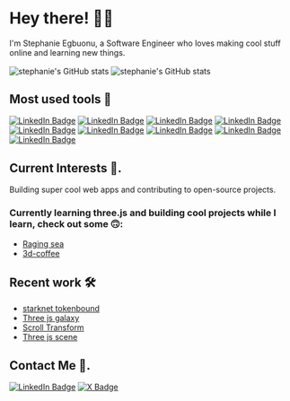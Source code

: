 # Hey there! 👋🏾

I'm Stephanie Egbuonu, a Software Engineer who loves making cool stuff online and learning new things.

<img align="center" src="https://github-readme-stats.vercel.app/api?username=stephanniegb&show_icons=true&include_all_commits=true&hide_border=true&theme=transparent" alt="stephanie's GitHub stats" /> <img align="center" src="https://github-readme-stats.vercel.app/api/top-langs/?username=stephanniegb&langs_count=8&layout=compact&hide_border=true&theme=transparent" alt="stephanie's GitHub stats" />

## Most used tools 🧰

[![LinkedIn Badge](https://img.shields.io/badge/-Three.js-000000?style=for-the-badge&logo=three.js&logoColor=white&link=https://threejs.org/)](https://threejs.org/)
[![LinkedIn Badge](https://img.shields.io/badge/-Next.js-ffffff?style=for-the-badge&logo=next.js&logoColor=black&link=https://nextjs.org/)](https://nextjs.org/)
[![LinkedIn Badge](https://img.shields.io/badge/-Framer-007bff?style=for-the-badge&logo=framer&logoColor=white&link=https://www.framer.com/motion/)](https://www.framer.com/motion/)
[![LinkedIn Badge](https://img.shields.io/badge/-React.js-202329?style=for-the-badge&logo=react&logoColor=1ca0f1&link=https://react.dev/)](https://react.dev/)
[![LinkedIn Badge](https://img.shields.io/badge/-Typescript-007ACC?style=for-the-badge&logo=typescript&logoColor=white&link=https://www.typescriptlang.org/)](https://www.typescriptlang.org/)
[![LinkedIn Badge](https://img.shields.io/badge/-Javascript-f7df1e?style=for-the-badge&logo=javascript&logoColor=black&link=https://www.javascript.com/)](https://www.javascript.com/)
[![LinkedIn Badge](https://img.shields.io/badge/-CSS3-264de4?style=for-the-badge&logo=css3&logoColor=white&link=https://www.w3schools.com/css/)](https://www.w3schools.com/css/)
[![LinkedIn Badge](https://img.shields.io/badge/-HTML5-E34F26?style=for-the-badge&logo=html5&logoColor=white&link=https://www.w3schools.com/html/)](https://www.w3schools.com/html/)
[![LinkedIn Badge](https://img.shields.io/badge/-Git-ffffff?style=for-the-badge&logo=git&logoColor=F05032&link=https://git-scm.com/)](https://git-scm.com/)

## Current Interests 🚀.

Building super cool web apps and contributing to open-source projects.

  ### Currently learning three.js and building cool projects while I learn, check out some 🙃:
  
   - [Raging sea](https://29-raging-sea-theta.vercel.app/)
   - [3d-coffee](https://three-js-coffee.vercel.app/)

## Recent work 🛠

- [starknet tokenbound](https://starknet-tokenbound.com/)
- [Three js galaxy](https://three-js-galaxy-silk.vercel.app/)
- [Scroll Transform](https://scroll-transform-recreate.vercel.app)
- [Three js scene](https://nuxt-scene.vercel.app/)

## Contact Me 💬.

[![LinkedIn Badge](https://img.shields.io/badge/-LinkedIn-1ca0f1?style=for-the-badge&logo=linkedin&logoColor=white&link=https://www.linkedin.com/in/stephanie-egbuonu-809aa120a)](https://www.linkedin.com/in/stephanie-egbuonu-809aa120a)
[![X Badge](https://img.shields.io/badge/-@stephanniegb-ffffff?style=for-the-badge&logo=x&logoColor=black&link=https://twitter.com/Stephanniegb)](https://twitter.com/Stephanniegb)
